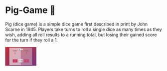 # Pig-Game 🐷
Pig (dice game) is a simple dice game first described in print by John Scarne in 1945.
Players take turns to roll a single dice as many times as they wish, adding all roll results to a running total, but losing their gained score for the turn if they roll a 1.

<a href="shakiba-vakili.github.io/Pig-Game/">
    <img src="img/screencapture-shakiba-vakili-github-io-Pig-Game-2023-05-25-12_24_39.png" alt="Pig-Game" title="Pig-Game" width="100" height="60" />
</a>
